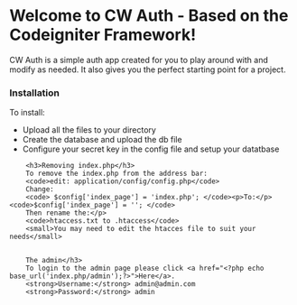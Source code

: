 <h1>Welcome to CW Auth - Based on the Codeigniter Framework!</h1>
CW Auth is a simple auth app created for you to play around with and modify as needed. It also gives you the perfect starting point for a project.
		
<h3>Installation</h3>
To install:
		<ul>
			<li>Upload all the files to your directory</li>
			<li>Create the database and upload the db file</li>
			<li>Configure your secret key in the config file and setup your datatbase</li>
		</ul>


		<h3>Removing index.php</h3>
		To remove the index.php from the address bar:
		<code>edit: application/config/config.php</code>
		Change:
		<code> $config['index_page'] = 'index.php'; </code><p>To:</p><code>$config['index_page'] = ''; </code>
		Then rename the:</p>
		<code>htaccess.txt to .htaccess</code>
		<small>You may need to edit the htacces file to suit your needs</small>
		
		
		The admin</h3>
		To login to the admin page please click <a href="<?php echo base_url('index.php/admin');?>">Here</a>.
		<strong>Username:</strong> admin@admin.com
		<strong>Password:</strong> admin